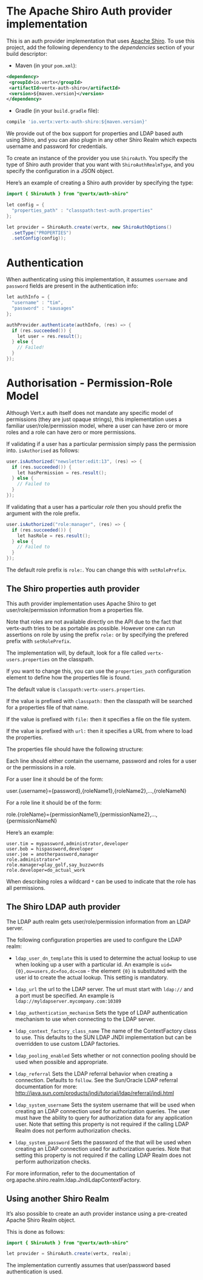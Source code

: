 # The Apache Shiro Auth provider implementation

This is an auth provider implementation that uses [Apache
Shiro](http://shiro.apache.org/). To use this project, add the following
dependency to the *dependencies* section of your build descriptor:

  - Maven (in your `pom.xml`):

<!-- end list -->

``` xml
<dependency>
 <groupId>io.vertx</groupId>
 <artifactId>vertx-auth-shiro</artifactId>
 <version>${maven.version}</version>
</dependency>
```

  - Gradle (in your `build.gradle` file):

<!-- end list -->

``` groovy
compile 'io.vertx:vertx-auth-shiro:${maven.version}'
```

We provide out of the box support for properties and LDAP based auth
using Shiro, and you can also plugin in any other Shiro Realm which
expects username and password for credentials.

To create an instance of the provider you use `ShiroAuth`. You specify
the type of Shiro auth provider that you want with `ShiroAuthRealmType`,
and you specify the configuration in a JSON object.

Here’s an example of creating a Shiro auth provider by specifying the
type:

``` java
import { ShiroAuth } from "@vertx/auth-shiro"

let config = {
  "properties_path" : "classpath:test-auth.properties"
};

let provider = ShiroAuth.create(vertx, new ShiroAuthOptions()
  .setType("PROPERTIES")
  .setConfig(config));
```

# Authentication

When authenticating using this implementation, it assumes `username` and
`password` fields are present in the authentication info:

``` java
let authInfo = {
  "username" : "tim",
  "password" : "sausages"
};

authProvider.authenticate(authInfo, (res) => {
  if (res.succeeded()) {
    let user = res.result();
  } else {
    // Failed!
  }
});
```

# Authorisation - Permission-Role Model

Although Vert.x auth itself does not mandate any specific model of
permissions (they are just opaque strings), this implementation uses a
familiar user/role/permission model, where a user can have zero or more
roles and a role can have zero or more permissions.

If validating if a user has a particular permission simply pass the
permission into. `isAuthorised` as follows:

``` java
user.isAuthorized("newsletter:edit:13", (res) => {
  if (res.succeeded()) {
    let hasPermission = res.result();
  } else {
    // Failed to
  }
});
```

If validating that a user has a particular *role* then you should prefix
the argument with the role prefix.

``` java
user.isAuthorized("role:manager", (res) => {
  if (res.succeeded()) {
    let hasRole = res.result();
  } else {
    // Failed to
  }
});
```

The default role prefix is `role:`. You can change this with
`setRolePrefix`.

## The Shiro properties auth provider

This auth provider implementation uses Apache Shiro to get
user/role/permission information from a properties file.

Note that roles are not available directly on the API due to the fact
that vertx-auth tries to be as portable as possible. However one can run
assertions on role by using the prefix `role:` or by specifying the
prefered prefix with `setRolePrefix`.

The implementation will, by default, look for a file called
`vertx-users.properties` on the classpath.

If you want to change this, you can use the `properties_path`
configuration element to define how the properties file is found.

The default value is `classpath:vertx-users.properties`.

If the value is prefixed with `classpath:` then the classpath will be
searched for a properties file of that name.

If the value is prefixed with `file:` then it specifies a file on the
file system.

If the value is prefixed with `url:` then it specifies a URL from where
to load the properties.

The properties file should have the following structure:

Each line should either contain the username, password and roles for a
user or the permissions in a role.

For a user line it should be of the form:

user.{username}={password},{roleName1},{roleName2},…​,{roleNameN}

For a role line it should be of the form:

role.{roleName}={permissionName1},{permissionName2},…​,{permissionNameN}

Here’s an example:

    user.tim = mypassword,administrator,developer
    user.bob = hispassword,developer
    user.joe = anotherpassword,manager
    role.administrator=*
    role.manager=play_golf,say_buzzwords
    role.developer=do_actual_work

When describing roles a wildcard `*` can be used to indicate that the
role has all permissions.

## The Shiro LDAP auth provider

The LDAP auth realm gets user/role/permission information from an LDAP
server.

The following configuration properties are used to configure the LDAP
realm:

  - `ldap_user_dn_template`
    this is used to determine the actual lookup to use when looking up a
    user with a particular id. An example is
    `uid={0},ou=users,dc=foo,dc=com` - the element `{0}` is substituted
    with the user id to create the actual lookup. This setting is
    mandatory.

  - `ldap_url`
    the url to the LDAP server. The url must start with `ldap://` and a
    port must be specified. An example is
    `ldap://myldapserver.mycompany.com:10389`

  - `ldap_authentication_mechanism`
    Sets the type of LDAP authentication mechanism to use when
    connecting to the LDAP server.

  - `ldap_context_factory_class_name`
    The name of the ContextFactory class to use. This defaults to the
    SUN LDAP JNDI implementation but can be overridden to use custom
    LDAP factories.

  - `ldap_pooling_enabled`
    Sets whether or not connection pooling should be used when possible
    and appropriate.

  - `ldap_referral`
    Sets the LDAP referral behavior when creating a connection. Defaults
    to `follow`. See the Sun/Oracle LDAP referral documentation for
    more:
    <http://java.sun.com/products/jndi/tutorial/ldap/referral/jndi.html>

  - `ldap_system_username`
    Sets the system username that will be used when creating an LDAP
    connection used for authorization queries. The user must have the
    ability to query for authorization data for any application user.
    Note that setting this property is not required if the calling LDAP
    Realm does not perform authorization checks.

  - `ldap_system_password`
    Sets the password of the that will be used when creating an LDAP
    connection used for authorization queries. Note that setting this
    property is not required if the calling LDAP Realm does not perform
    authorization checks.

For more information, refer to the documentation of
org.apache.shiro.realm.ldap.JndiLdapContextFactory.

## Using another Shiro Realm

It’s also possible to create an auth provider instance using a
pre-created Apache Shiro Realm object.

This is done as follows:

``` java
import { ShiroAuth } from "@vertx/auth-shiro"

let provider = ShiroAuth.create(vertx, realm);
```

The implementation currently assumes that user/password based
authentication is used.
